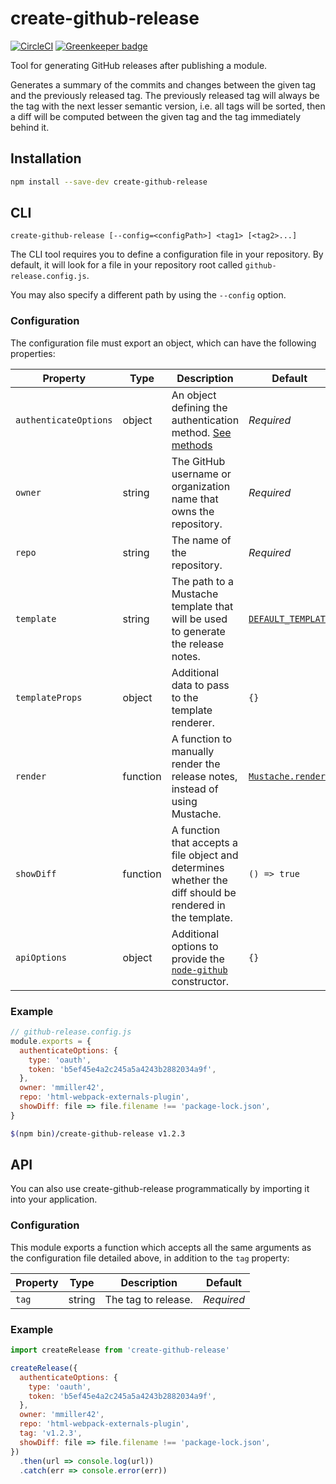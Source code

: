 # create-github-release

[![CircleCI](https://circleci.com/gh/mmiller42/create-github-release.svg?style=svg)](https://circleci.com/gh/mmiller42/create-github-release) [![Greenkeeper badge](https://badges.greenkeeper.io/mmiller42/create-github-release.svg)](https://greenkeeper.io/)

Tool for generating GitHub releases after publishing a module.

Generates a summary of the commits and changes between the given tag and the previously released tag. The previously released tag will always be the tag with the next lesser semantic version, i.e. all tags will be sorted, then a diff will be computed between the given tag and the tag immediately behind it.

## Installation

```bash
npm install --save-dev create-github-release
```

## CLI

```
create-github-release [--config=<configPath>] <tag1> [<tag2>...]
```

The CLI tool requires you to define a configuration file in your repository. By default, it will look for a file in your repository root called `github-release.config.js`.

You may also specify a different path by using the `--config` option.

### Configuration

The configuration file must export an object, which can have the following properties:

| Property              | Type     | Description                                                                                                           | Default                                                  |
| --------------------- | -------- | --------------------------------------------------------------------------------------------------------------------- | -------------------------------------------------------- |
| `authenticateOptions` | object   | An object defining the authentication method. [See methods](https://github.com/mikedeboer/node-github#authentication) | *Required*                                               |
| `owner`               | string   | The GitHub username or organization name that owns the repository.                                                    | *Required*                                               |
| `repo`                | string   | The name of the repository.                                                                                           | *Required*                                               |
| `template`            | string   | The path to a Mustache template that will be used to generate the release notes.                                      | [`DEFAULT_TEMPLATE`](src/defaultTemplate.md.hbs)         |
| `templateProps`       | object   | Additional data to pass to the template renderer.                                                                     | `{}`                                                     |
| `render`              | function | A function to manually render the release notes, instead of using Mustache.                                           | [`Mustache.render`](https://github.com/janl/mustache.js) |
| `showDiff`            | function | A function that accepts a file object and determines whether the diff should be rendered in the template.             | `() => true`                                             |
| `apiOptions`          | object   | Additional options to provide the [`node-github`](https://github.com/mikedeboer/node-github) constructor.             | `{}`                                                     |

### Example

```js
// github-release.config.js
module.exports = {
  authenticateOptions: {
    type: 'oauth',
    token: 'b5ef45e4a2c245a5a4243b2882034a9f',
  },
  owner: 'mmiller42',
  repo: 'html-webpack-externals-plugin',
  showDiff: file => file.filename !== 'package-lock.json',
}
```

```bash
$(npm bin)/create-github-release v1.2.3
```

## API

You can also use create-github-release programmatically by importing it into your application.

### Configuration

This module exports a function which accepts all the same arguments as the configuration file detailed above, in addition to the `tag` property:

| Property | Type   | Description         | Default    |
| -------- | ------ | ------------------- | ---------- |
| `tag`    | string | The tag to release. | *Required* |

### Example

```js
import createRelease from 'create-github-release'

createRelease({
  authenticateOptions: {
    type: 'oauth',
    token: 'b5ef45e4a2c245a5a4243b2882034a9f',
  },
  owner: 'mmiller42',
  repo: 'html-webpack-externals-plugin',
  tag: 'v1.2.3',
  showDiff: file => file.filename !== 'package-lock.json',
})
  .then(url => console.log(url))
  .catch(err => console.error(err))
```
